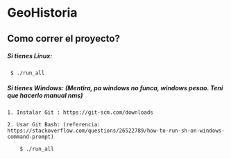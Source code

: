 # GeoHistoria

## Como correr el proyecto?

##### Si tienes Linux:

	 $ ./run_all

##### Si tienes Windows: (Mentira, pa windows no funca, windows pesao. Teni que hacerlo manual nms)

	1. Instalar Git : https://git-scm.com/downloads
	
	2. Usar Git Bash: (referencia: https://stackoverflow.com/questions/26522789/how-to-run-sh-on-windows-command-prompt)
	
		$ ./run_all
